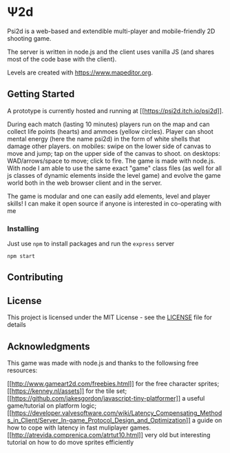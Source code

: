 # Ψ2d
 
Psi2d is a web-based and extendible multi-player and mobile-friendly 2D shooting game.

The server is written in node.js and the client uses vanilla JS (and shares most of the code base with the client).

Levels are created with https://www.mapeditor.org.


## Getting Started

A prototype is currently hosted and running at [[https://psi2d.itch.io/psi2d]].

During each match (lasting 10 minutes) players run on the map and can collect life points (hearts) and ammoes (yellow circles). Player can shoot mental energy (here the name psi2d) in the form of white shells that  damage other players.
on mobiles: swipe on the lower side of canvas to move and jump; tap on the upper side of the canvas to shoot.
on desktops: WAD/arrows/space to move; click to fire.
The game is made with node.js. With node I am able to use the same exact "game" class files (as well for all js classes of dynamic elements inside the level game) and evolve the game world both in the web browser client and in the server.

The game is modular and one can easily add elements, level and player skills! I can make it open source if anyone is interested in co-operating with me

### Installing

Just use `npm` to  install packages and run the `express` server

    npm start

## Contributing




## License

This project is licensed under the MIT License - see the [LICENSE](LICENSE) file for details

## Acknowledgments

This game was made with node.js and thanks to the followsing free resources:

[[http://www.gameart2d.com/freebies.html]] for the free character sprites;
[[https://kenney.nl/assets]] for the tile set;
[[https://github.com/jakesgordon/javascript-tiny-platformer]] a useful game/tutorial on platform logic;
[[https://developer.valvesoftware.com/wiki/Latency_Compensating_Methods_in_Client/Server_In-game_Protocol_Design_and_Optimization]] a guide on how to cope with latency in fast muliplayer games.
[[http://atrevida.comprenica.com/atrtut10.html]] very old but interesting tutorial on how to do move sprites efficiently
